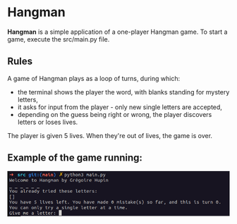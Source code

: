 # Hangman
**Hangman** is a simple application of a one-player Hangman game.
To start a game, execute the src/main.py file.

## Rules
A game of Hangman plays as a loop of turns, during which:
  - the terminal shows the player the word, with blanks standing for mystery letters,
  - it asks for input from the player - only new single letters are accepted,
  - depending on the guess being right or wrong, the player discovers letters or loses lives.

The player is given 5 lives. When they're out of lives, the game is over.

## Example of the game running:

![alt text](https://github.com/Bizkochito/hangman/blob/main/assets/running_example.png?raw=true)

  
  
